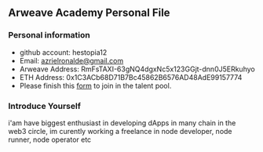 ## Arweave Academy Personal File

### Personal information

- github account: hestopia12
- Email: azrielronalde@gmail.com
- Arweave Address: RmFsTAXI-63gNQ4dgxNc5x123GGjt-dnn0J5ERkuhyo
- ETH Address: 0x1C3ACb68D71B7Bc45862B6576AD48AdE99157774
- Please finish this [form](https://docs.google.com/forms/d/e/1FAIpQLSfWA5fIIcBgmRppm3jNz5vmf9Mai_QMVil-2pO4r7YKn_Zhtw/viewform?usp=sf_link) to join in the talent pool.

### Introduce Yourself
 i'am have biggest enthusiast in developing dApps in many chain in the web3 circle, im curently working a freelance in node developer, node runner, node operator etc
